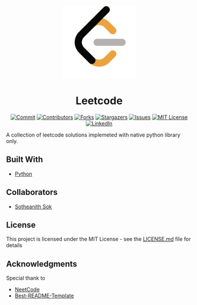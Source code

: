 <!-- Readme Start here -->

<!-- Load logo from readme/logo.jpg -->
<div align="center">
  <img src="readme/logo.jpg" width="200" alt="animated" />
</div>


<!-- Title -->
<h1 align="center" style="border: none">
Leetcode
</h1>


<!-- Shield IO - very nice icons -->
<div align="center">

[![Commit][commit_shield]][commit_url]
[![Contributors][contributors_shield]][contributors_url]
[![Forks][forks_shield]][forks_url]
[![Stargazers][stars_shield]][stars_url]
[![Issues][issues_shield]][issues_url]
[![MIT License][license_shield]][license_url]
[![LinkedIn][linkedin_shield]][linkedin_url]

</div>


<!-- Description -->
A collection of leetcode solutions implemeted with native python library only.

<!-- Include your major tools and frameworks -->
## Built With
- [Python][Python]


<!-- Collaborators information -->
## Collaborators
- [Sotheanith Sok][github]


<!-- License -->
## License
This project is licensed under the MIT License - see the [LICENSE.md][license_url] file for details


<!-- Shoutout to other projects, plugin, or minor tools -->
## Acknowledgments
Special thank to
- [NeetCode][NeetCode]
- [Best-README-Template][Best-README-Template]


<!-- References -->
<!-- Shield Icons-->
[commit_shield]: https://img.shields.io/github/last-commit/sotheanithsok/Leetcode.svg?style=for-the-badge
[contributors_shield]: https://img.shields.io/github/contributors/sotheanithsok/Leetcode.svg?style=for-the-badge
[forks_shield]: https://img.shields.io/github/forks/sotheanithsok/Leetcode.svg?style=for-the-badge
[stars_shield]: https://img.shields.io/github/stars/sotheanithsok/Leetcode.svg?style=for-the-badge
[issues_shield]: https://img.shields.io/github/issues/sotheanithsok/Leetcode.svg?style=for-the-badge
[license_shield]: https://img.shields.io/github/license/sotheanithsok/Leetcode.svg?style=for-the-badge
[linkedin_shield]: https://img.shields.io/badge/-LinkedIn-black.svg?style=for-the-badge&logo=linkedin&colorB=555

<!-- Shield URLs -->
[commit_url]: https://github.com/sotheanithsok/Leetcode/commits/main
[contributors_url]: https://github.com/sotheanithsok/Leetcode/graphs/contributors
[forks_url]: https://github.com/sotheanithsok/Leetcode/network/members
[stars_url]: https://github.com/sotheanithsok/Leetcode/stargazers
[issues_url]: https://github.com/sotheanithsok/Leetcode/issues
[license_url]: https://github.com/sotheanithsok/Leetcode/blob/master/LICENSE
[linkedin_url]: https://www.linkedin.com/in/sotheanith-sok-969ab0b3/

<!-- Other URLs -->
[github]: https://github.com/sotheanithsok
[course]: http://catalog.csulb.edu/preview_course_nopop.php?catoid=5&coid=40849
[Best-README-Template]: https://github.com/othneildrew/Best-README-Template
[Python]: https://www.python.org/
[NeetCode]: https://www.youtube.com/c/NeetCode/


